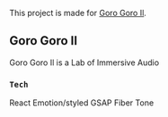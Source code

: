 
This project is made for  [Goro Goro Il](http://gorogoroil.com).

## Goro Goro Il

Goro Goro Il is a Lab of Immersive Audio


### `Tech`

React
Emotion/styled
GSAP
Fiber
Tone